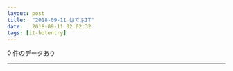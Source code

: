 ```yaml
---
layout: post
title:  "2018-09-11 はてぶIT"
date:   2018-09-11 02:02:32
tags: [it-hotentry]
---
```

0 件のデータあり

<hr>
